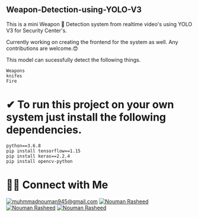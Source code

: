 ## Weapon-Detection-using-YOLO-V3
This is a mini Weapon 🔪 Detection system from realtime video's using YOLO V3 for Security Center's. 

Currently working on creating the frontend for the system as well. Any contributions are welcome.😍

This model can sucessfully detect the following things.

```
Weapons
knifes
Fire
```

# ✔ To run this project on your own system just install the following dependencies.

```
python==3.6.8
pip install tensorflow==1.15
pip install keras==2.2.4
pip install opencv-python
```


# 🤝🏻 Connect with Me

<a href="mailto:muhmmadnouman945@gmail.com">![muhmmadnouman945@gmail.com](https://img.shields.io/badge/Gmail-D14836?style=for-the-badge&logo=gmail&logoColor=white)</a>
<a href="https://www.linkedin.com/in/nouman-rasheed-5a003b157">![Nouman Rasheed](https://img.shields.io/badge/LinkedIn-0077B5?style=for-the-badge&logo=linkedin&logoColor=white)</a>
<a href="https://www.facebook.com/muhammad.nouman.92505956">![Nouman Rasheed](https://img.shields.io/badge/Facebook-1877F2?style=for-the-badge&logo=facebook&logoColor=white)</a>
<a href="https://www.instagram.com/_nouman_r">![Nouman Rasheed](https://img.shields.io/badge/Instagram-E4405F?style=for-the-badge&logo=instagram&logoColor=white)</a>
